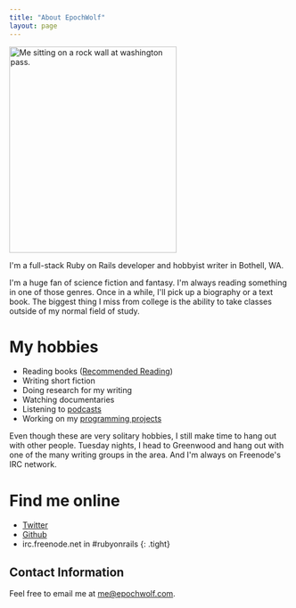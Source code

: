 ```yaml
---
title: "About EpochWolf"
layout: page
---
```


<img src="/images/washington-pass.jpg" height="370" width="300" class="right pad-left" alt="Me sitting on a rock wall at washington pass." title="Taken in Washington Pass. It's really pretty in summer.">

I'm a full-stack Ruby on Rails developer and hobbyist writer in Bothell, WA.

I'm a huge fan of science fiction and fantasy. I'm always reading something in one of those genres. Once in a while, I'll pick up a biography or a text book. The biggest thing I miss from college is the ability to take classes outside of my normal field of study.

# My hobbies

* Reading books ([Recommended Reading](/pages/recommended-reading))
* Writing short fiction
* Doing research for my writing
* Watching documentaries
* Listening to [podcasts](/pages/other-blogs/#podcasts)
* Working on my [programming projects](/projects/)

Even though these are very solitary hobbies, I still make time to hang out with other people. Tuesday nights, I head to Greenwood and hang out with one of the many writing groups in the area. And I'm always on Freenode's IRC network.

# Find me online

* [Twitter](http://twitter.com/epochwolf)
* [Github](https://github.com/epochwolf)
* irc.freenode.net in #rubyonrails 
{: .tight}


## Contact Information

Feel free to email me at <me@epochwolf.com>.
